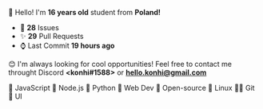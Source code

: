 
👋 Hello! I'm <b>16 years old</b> student from <b>Poland!</b>

- 🔮 **28** Issues
- ✨ **29** Pull Requests
- ⌚ Last Commit **19 hours ago**

😊 I'm always looking for cool opportunities! Feel free to contact me throught Discord <b><konhi#1588></b> or <b>hello.konhi@gmail.com</b>

💛 JavaScript   💚 Node.js   💙 Python   🧡 Web Dev   💖 Open-source   🐧 Linux   🐱‍💻 Git   🎨 UI
